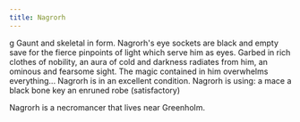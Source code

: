```yaml
---
title: Nagrorh
---
```


<nowiki>g Gaunt and skeletal in form. Nagrorh's eye sockets are black
and empty save for the fierce pinpoints of light which serve him as
eyes. Garbed in rich clothes of nobility, an aura of cold and darkness
radiates from him, an ominous and fearsome sight. The magic contained in
him overwhelms everything... Nagrorh is in an excellent condition.
Nagrorh is using: <wielded> a mace <held> a black bone key
<worn on body> an enruned robe (satisfactory)

</pre>

Nagrorh is a necromancer that lives near Greenholm.